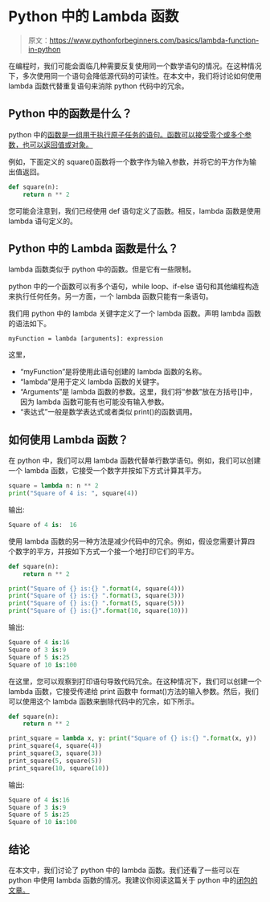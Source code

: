 # Python 中的 Lambda 函数

> 原文：<https://www.pythonforbeginners.com/basics/lambda-function-in-python>

在编程时，我们可能会面临几种需要反复使用同一个数学语句的情况。在这种情况下，多次使用同一个语句会降低源代码的可读性。在本文中，我们将讨论如何使用 lambda 函数代替重复语句来消除 python 代码中的冗余。

## Python 中的函数是什么？

python 中的[函数是一组用于执行原子任务的语句。函数可以接受零个或多个参数，也可以返回值或对象。](https://www.pythonforbeginners.com/basics/python-functions-cheat-sheet)

例如，下面定义的 square()函数将一个数字作为输入参数，并将它的平方作为输出值返回。

```py
def square(n):
    return n ** 2
```

您可能会注意到，我们已经使用 def 语句定义了函数。相反，lambda 函数是使用 lambda 语句定义的。

## Python 中的 Lambda 函数是什么？

lambda 函数类似于 python 中的函数。但是它有一些限制。

python 中的一个函数可以有多个语句，while loop、if-else 语句和其他编程构造来执行任何任务。另一方面，一个 lambda 函数只能有一条语句。

我们用 python 中的 lambda 关键字定义了一个 lambda 函数。声明 lambda 函数的语法如下。

`myFunction = lambda [arguments]: expression`

这里，

*   “myFunction”是将使用此语句创建的 lambda 函数的名称。
*   “lambda”是用于定义 lambda 函数的关键字。
*   “Arguments”是 lambda 函数的参数。这里，我们将“参数”放在方括号[]中，因为 lambda 函数可能有也可能没有输入参数。
*   “表达式”一般是数学表达式或者类似 print()的函数调用。

## 如何使用 Lambda 函数？

在 python 中，我们可以用 lambda 函数代替单行数学语句。例如，我们可以创建一个 lambda 函数，它接受一个数字并按如下方式计算其平方。

```py
square = lambda n: n ** 2
print("Square of 4 is: ", square(4))
```

输出:

```py
Square of 4 is:  16
```

使用 lambda 函数的另一种方法是减少代码中的冗余。例如，假设您需要计算四个数字的平方，并按如下方式一个接一个地打印它们的平方。

```py
def square(n):
    return n ** 2

print("Square of {} is:{} ".format(4, square(4)))
print("Square of {} is:{} ".format(3, square(3)))
print("Square of {} is:{} ".format(5, square(5)))
print("Square of {} is:{}".format(10, square(10)))
```

输出:

```py
Square of 4 is:16 
Square of 3 is:9 
Square of 5 is:25 
Square of 10 is:100
```

在这里，您可以观察到打印语句导致代码冗余。在这种情况下，我们可以创建一个 lambda 函数，它接受传递给 print 函数中 format()方法的输入参数。然后，我们可以使用这个 lambda 函数来删除代码中的冗余，如下所示。

```py
def square(n):
    return n ** 2

print_square = lambda x, y: print("Square of {} is:{} ".format(x, y))
print_square(4, square(4))
print_square(3, square(3))
print_square(5, square(5))
print_square(10, square(10))
```

输出:

```py
Square of 4 is:16 
Square of 3 is:9 
Square of 5 is:25 
Square of 10 is:100 
```

## 结论

在本文中，我们讨论了 python 中的 lambda 函数。我们还看了一些可以在 python 中使用 lambda 函数的情况。我建议你阅读这篇关于 python 中的[闭包的文章。](https://www.pythonforbeginners.com/basics/closures-in-python)